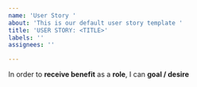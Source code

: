 ```yaml
---
name: 'User Story '
about: 'This is our default user story template '
title: 'USER STORY: <TITLE>'
labels: ''
assignees: ''

---
```


In order to **receive benefit** as a **role**, I can **goal / desire**
